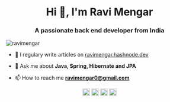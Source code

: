 <h1 align="center">Hi 👋, I'm Ravi Mengar</h1>
<h3 align="center">A passionate back end developer from India</h3>
<p align="left"> <img src="https://komarev.com/ghpvc/?username=ravimengar" alt="ravimengar" /> </p>

- 📝 I regulary write articles on [ravimengar.hashnode.dev](https://ravimengar.hashnode.dev/)

- 💬 Ask me about **Java, Spring, Hibernate and JPA**

- 📫 How to reach me **ravimengar0@gmail.com**

<p align="center">
<a href="https://dev.to/ravimengar" target="blank"><img align="center" src="https://cdn.jsdelivr.net/npm/simple-icons@3.0.1/icons/dev-dot-to.svg" alt="ravimengar" height="20" width="20" /></a>
<a href="https://twitter.com/ravi_mengar" target="blank"><img align="center" src="https://cdn.jsdelivr.net/npm/simple-icons@3.0.1/icons/twitter.svg" alt="ravi_mengar" height="20" width="20" /></a>
<a href="https://linkedin.com/in/ravi-mengar-303946141" target="blank"><img align="center" src="https://cdn.jsdelivr.net/npm/simple-icons@3.0.1/icons/linkedin.svg" alt="ravi-mengar-303946141" height="20" width="20" /></a>
<a href="https://stackoverflow.com/users/11486142/ravi-mengar" target="blank"><img align="center" src="https://cdn.jsdelivr.net/npm/simple-icons@3.0.1/icons/stackoverflow.svg" alt="users/11486142/ravi-mengar" height="20" width="20" /></a>
</p>
